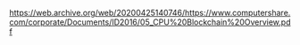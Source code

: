 https://web.archive.org/web/20200425140746/https://www.computershare.com/corporate/Documents/ID2016/05_CPU%20Blockchain%20Overview.pdf